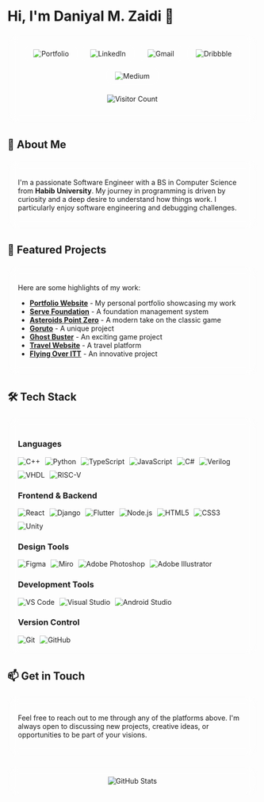 # Hi, I'm Daniyal M. Zaidi 👋

<div style="background: rgba(255, 255, 255, 0.1); backdrop-filter: blur(10px); -webkit-backdrop-filter: blur(10px); border-radius: 15px; padding: 20px; margin: 20px 0; border: 1px solid rgba(255, 255, 255, 0.2);">

<div style="display: flex; gap: 10px; flex-wrap: wrap; justify-content: center;">
<a href="https://daniyal-murtaza.github.io/" style="text-decoration: none;">
<div style="background: rgba(255, 255, 255, 0.1); backdrop-filter: blur(8px); -webkit-backdrop-filter: blur(8px); border-radius: 12px; padding: 8px 16px; border: 1px solid rgba(255, 255, 255, 0.2); display: inline-flex; align-items: center; gap: 8px; transition: all 0.3s ease;">
<img src="https://img.shields.io/badge/Portfolio-000000?style=flat&logo=About.me&logoColor=white" alt="Portfolio" style="filter: brightness(1.2);"/>
</div>
</a>

<a href="https://www.linkedin.com/in/daniyal-murtaza-508a891b5" style="text-decoration: none;">
<div style="background: rgba(255, 255, 255, 0.1); backdrop-filter: blur(8px); -webkit-backdrop-filter: blur(8px); border-radius: 12px; padding: 8px 16px; border: 1px solid rgba(255, 255, 255, 0.2); display: inline-flex; align-items: center; gap: 8px; transition: all 0.3s ease;">
<img src="https://img.shields.io/badge/LinkedIn-0077B5?style=flat&logo=linkedin&logoColor=white" alt="LinkedIn" style="filter: brightness(1.2);"/>
</div>
</a>

<a href="mailto:syeddaniyalmurtaza7@gmail.com" style="text-decoration: none;">
<div style="background: rgba(255, 255, 255, 0.1); backdrop-filter: blur(8px); -webkit-backdrop-filter: blur(8px); border-radius: 12px; padding: 8px 16px; border: 1px solid rgba(255, 255, 255, 0.2); display: inline-flex; align-items: center; gap: 8px; transition: all 0.3s ease;">
<img src="https://img.shields.io/badge/Gmail-D14836?style=flat&logo=gmail&logoColor=white" alt="Gmail" style="filter: brightness(1.2);"/>
</div>
</a>

<a href="https://dribbble.com/daniyal_murtaza" style="text-decoration: none;">
<div style="background: rgba(255, 255, 255, 0.1); backdrop-filter: blur(8px); -webkit-backdrop-filter: blur(8px); border-radius: 12px; padding: 8px 16px; border: 1px solid rgba(255, 255, 255, 0.2); display: inline-flex; align-items: center; gap: 8px; transition: all 0.3s ease;">
<img src="https://img.shields.io/badge/Dribbble-EA4C89?style=flat&logo=dribbble&logoColor=white" alt="Dribbble" style="filter: brightness(1.2);"/>
</div>
</a>

<a href="https://medium.com/@Daniyal-Murtaza" style="text-decoration: none;">
<div style="background: rgba(255, 255, 255, 0.1); backdrop-filter: blur(8px); -webkit-backdrop-filter: blur(8px); border-radius: 12px; padding: 8px 16px; border: 1px solid rgba(255, 255, 255, 0.2); display: inline-flex; align-items: center; gap: 8px; transition: all 0.3s ease;">
<img src="https://img.shields.io/badge/Medium-12100E?style=flat&logo=medium&logoColor=white" alt="Medium" style="filter: brightness(1.2);"/>
</div>
</a>
</div>

<div align='center' style="background: rgba(255, 255, 255, 0.05); backdrop-filter: blur(5px); -webkit-backdrop-filter: blur(5px); border-radius: 10px; padding: 10px; margin: 10px 0;">
  <img src="https://profile-counter.glitch.me/Daniyal-Murtaza/count.svg" alt="Visitor Count"/>
</div>

</div>

## 🚀 About Me

<div style="background: rgba(255, 255, 255, 0.1); backdrop-filter: blur(10px); -webkit-backdrop-filter: blur(10px); border-radius: 15px; padding: 20px; margin: 20px 0; border: 1px solid rgba(255, 255, 255, 0.2);">

I'm a passionate Software Engineer with a BS in Computer Science from **Habib University**. My journey in programming is driven by curiosity and a deep desire to understand how things work. I particularly enjoy software engineering and debugging challenges.

</div>

## 💼 Featured Projects

<div style="background: rgba(255, 255, 255, 0.1); backdrop-filter: blur(10px); -webkit-backdrop-filter: blur(10px); border-radius: 15px; padding: 20px; margin: 20px 0; border: 1px solid rgba(255, 255, 255, 0.2);">

Here are some highlights of my work:

- [**Portfolio Website**](https://daniyal-murtaza.github.io/) - My personal portfolio showcasing my work
- [**Serve Foundation**](https://github.com/Daniyal-Murtaza/ServeFoundation) - A foundation management system
- [**Asteroids Point Zero**](https://github.com/Daniyal-Murtaza/asteroids-point-zero) - A modern take on the classic game
- [**Goruto**](https://github.com/Daniyal-Murtaza/Goruto) - A unique project
- [**Ghost Buster**](https://github.com/Daniyal-Murtaza/Ghost-Buster) - An exciting game project
- [**Travel Website**](https://github.com/Daniyal-Murtaza/Travel-website) - A travel platform
- [**Flying Over ITT**](https://github.com/Daniyal-Murtaza/Flying-Over-itt) - An innovative project

</div>

## 🛠️ Tech Stack

<div style="background: rgba(255, 255, 255, 0.1); backdrop-filter: blur(10px); -webkit-backdrop-filter: blur(10px); border-radius: 15px; padding: 20px; margin: 20px 0; border: 1px solid rgba(255, 255, 255, 0.2);">

### Languages
<div style="display: flex; gap: 10px; flex-wrap: wrap;">
<img src="https://img.shields.io/badge/C++-00599C?style=flat&logo=c%2B%2B&logoColor=white" alt="C++" style="filter: brightness(1.2);"/>
<img src="https://img.shields.io/badge/Python-3776AB?style=flat&logo=python&logoColor=white" alt="Python" style="filter: brightness(1.2);"/>
<img src="https://img.shields.io/badge/TypeScript-007ACC?style=flat&logo=typescript&logoColor=white" alt="TypeScript" style="filter: brightness(1.2);"/>
<img src="https://img.shields.io/badge/JavaScript-F7DF1E?style=flat&logo=javascript&logoColor=black" alt="JavaScript" style="filter: brightness(1.2);"/>
<img src="https://img.shields.io/badge/C%23-239120?style=flat&logo=c-sharp&logoColor=white" alt="C#" style="filter: brightness(1.2);"/>
<img src="https://img.shields.io/badge/Verilog-FF0000?style=flat&logo=verilog&logoColor=white" alt="Verilog" style="filter: brightness(1.2);"/>
<img src="https://img.shields.io/badge/VHDL-00979D?style=flat&logo=vhdl&logoColor=white" alt="VHDL" style="filter: brightness(1.2);"/>
<img src="https://img.shields.io/badge/RISC--V-000000?style=flat&logo=risc-v&logoColor=white" alt="RISC-V" style="filter: brightness(1.2);"/>
</div>

### Frontend & Backend
<div style="display: flex; gap: 10px; flex-wrap: wrap;">
<img src="https://img.shields.io/badge/React-20232A?style=flat&logo=react&logoColor=61DAFB" alt="React" style="filter: brightness(1.2);"/>
<img src="https://img.shields.io/badge/Django-092E20?style=flat&logo=django&logoColor=white" alt="Django" style="filter: brightness(1.2);"/>
<img src="https://img.shields.io/badge/Flutter-02569B?style=flat&logo=flutter&logoColor=white" alt="Flutter" style="filter: brightness(1.2);"/>
<img src="https://img.shields.io/badge/Node.js-339933?style=flat&logo=nodedotjs&logoColor=white" alt="Node.js" style="filter: brightness(1.2);"/>
<img src="https://img.shields.io/badge/HTML5-E34F26?style=flat&logo=html5&logoColor=white" alt="HTML5" style="filter: brightness(1.2);"/>
<img src="https://img.shields.io/badge/CSS3-1572B6?style=flat&logo=css3&logoColor=white" alt="CSS3" style="filter: brightness(1.2);"/>
<img src="https://img.shields.io/badge/Unity-100000?style=flat&logo=unity&logoColor=white" alt="Unity" style="filter: brightness(1.2);"/>
</div>

### Design Tools
<div style="display: flex; gap: 10px; flex-wrap: wrap;">
<img src="https://img.shields.io/badge/Figma-F24E1E?style=flat&logo=figma&logoColor=white" alt="Figma" style="filter: brightness(1.2);"/>
<img src="https://img.shields.io/badge/Miro-FFD02F?style=flat&logo=miro&logoColor=white" alt="Miro" style="filter: brightness(1.2);"/>
<img src="https://img.shields.io/badge/Adobe%20Photoshop-31A8FF?style=flat&logo=adobe-photoshop&logoColor=white" alt="Adobe Photoshop" style="filter: brightness(1.2);"/>
<img src="https://img.shields.io/badge/Adobe%20Illustrator-FF9A00?style=flat&logo=adobe-illustrator&logoColor=white" alt="Adobe Illustrator" style="filter: brightness(1.2);"/>
</div>

### Development Tools
<div style="display: flex; gap: 10px; flex-wrap: wrap;">
<img src="https://img.shields.io/badge/VS%20Code-007ACC?style=flat&logo=visual-studio-code&logoColor=white" alt="VS Code" style="filter: brightness(1.2);"/>
<img src="https://img.shields.io/badge/Visual%20Studio-5C2D91?style=flat&logo=visual-studio&logoColor=white" alt="Visual Studio" style="filter: brightness(1.2);"/>
<img src="https://img.shields.io/badge/Android%20Studio-3DDC84?style=flat&logo=android-studio&logoColor=white" alt="Android Studio" style="filter: brightness(1.2);"/>
</div>

### Version Control
<div style="display: flex; gap: 10px; flex-wrap: wrap;">
<img src="https://img.shields.io/badge/Git-F05032?style=flat&logo=git&logoColor=white" alt="Git" style="filter: brightness(1.2);"/>
<img src="https://img.shields.io/badge/GitHub-100000?style=flat&logo=github&logoColor=white" alt="GitHub" style="filter: brightness(1.2);"/>
</div>

</div>

## 📫 Get in Touch

<div style="background: rgba(255, 255, 255, 0.1); backdrop-filter: blur(10px); -webkit-backdrop-filter: blur(10px); border-radius: 15px; padding: 20px; margin: 20px 0; border: 1px solid rgba(255, 255, 255, 0.2);">

Feel free to reach out to me through any of the platforms above. I'm always open to discussing new projects, creative ideas, or opportunities to be part of your visions.

</div>

<div align="center" style="background: rgba(255, 255, 255, 0.1); backdrop-filter: blur(10px); -webkit-backdrop-filter: blur(10px); border-radius: 15px; padding: 20px; margin: 20px 0; border: 1px solid rgba(255, 255, 255, 0.2);">
  <img src="https://github-readme-stats.vercel.app/api?username=Daniyal-Murtaza&show_icons=true&theme=radical" alt="GitHub Stats"/>
</div>


